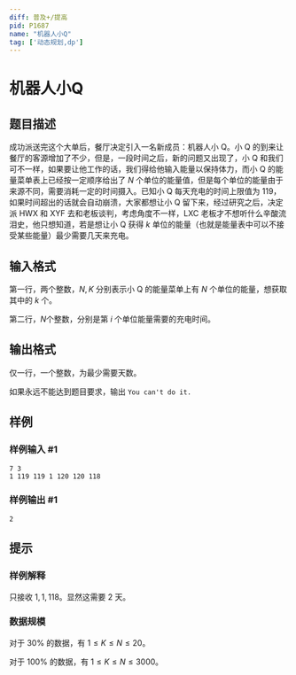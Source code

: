 ```yaml
---
diff: 普及+/提高
pid: P1687
name: "机器人小Q"
tag: ['动态规划,dp']
---
```

# 机器人小Q
## 题目描述

成功派送完这个大单后，餐厅决定引入一名新成员：机器人小 Q。小 Q 的到来让餐厅的客源增加了不少，但是，一段时间之后，新的问题又出现了，小 Q 和我们可不一样，如果要让他工作的话，我们得给他输入能量以保持体力，而小 Q 的能量菜单表上已经按一定顺序给出了 $N$ 个单位的能量值，但是每个单位的能量由于来源不同，需要消耗一定的时间摄入。已知小 Q 每天充电的时间上限值为 $119$，如果时间超出的话就会自动崩溃，大家都想让小 Q 留下来，经过研究之后，决定派 HWX 和 XYF 去和老板谈判，考虑角度不一样，LXC 老板才不想听什么辛酸流泪史，他只想知道，若是想让小 Q 获得 $k$ 单位的能量（也就是能量表中可以不接受某些能量）最少需要几天来充电。
## 输入格式

第一行，两个整数，$N,K$ 分别表示小 Q 的能量菜单上有 $N$ 个单位的能量，想获取其中的 $k$ 个。

第二行，$N$个整数，分别是第 $i$ 个单位能量需要的充电时间。
## 输出格式

仅一行，一个整数，为最少需要天数。

如果永远不能达到题目要求，输出 `You can't do it.`
## 样例

### 样例输入 #1
```
7 3
1 119 119 1 120 120 118

```
### 样例输出 #1
```
2

```
## 提示

### 样例解释

只接收 $1,1,118$。显然这需要 $2$ 天。

### 数据规模

对于 $30\%$ 的数据，有 $1\le K\le N\le 20$。

对于 $100\%$ 的数据，有 $1\le K\le N\le 3000$。
